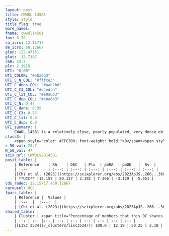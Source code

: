 ```yaml
---
layout: post
title: CWWDL 14581
style: style
title_flag: true
more_names: 
fname: cwwdl14581
fov: 0.79
ra_icrs: 12.15717
de_icrs: 50.12667
glon: 122.47151
glat: -12.7397
r50: 23.7
plx: 2.1919
UTI: "0.00"
UTI_COLOR: "#e0a6b3"
UTI_C_N_COL: "#fffce3"
UTI_C_dens_COL: "#aad2bd"
UTI_C_C3_COL: "#d4edca"
UTI_C_lit_COL: "#e0a6b3"
UTI_C_dup_COL: "#e0a6b3"
UTI_C_N: 0.47
UTI_C_dens: 0.95
UTI_C_C3: 0.75
UTI_C_lit: 0.0
UTI_C_dup: 0.0
UTI_summary: |
    CWWDL 14581 is a relatively close, poorly populated, very dense object of high C3 quality. It was recently reported in the literature.<br><br><span style="color: #99180f; font-weight: bold;">Warning: </span>This is very likely a duplicate object, which shares a large percentage of members with at least one previously reported entry.
class3: |
    <span style="color: #FFC300; font-weight: bold;">B</span><span style="color: green; font-weight: bold;">A</span>
r_50_val: 23.7
N_50_val: 47
scix_url: CWWDL%2014581
posit_table: |
    | Reference    | RA    | DEC   | Plx  | pmRA  | pmDE   |  Rv  |
    | :---         | :---: | :---: | :---: | :---: | :---: | :---: |
    |[Chi et al. (2023)](https://scixplorer.org/abs/2023ApJS..266...36C) | 12.22 | 49.999 | 2.185 | 7.405 | -3.107 | -9.829 |
    | **UCC** |12.157 | 50.127 | 2.192 | 7.366 | -3.129 | -5.551 | 
cds_radec: 12.15717,+50.12667
carousel: UCC
fpars_table: |
    | Reference |  Values |
    | :---  |  :---:  |
    | [Chi et al. (2023)](https://scixplorer.org/abs/2023ApJS..266...36C) | `logAge=6.95, Z=0.42` |
shared_table: |
    | Cluster | <span title="Percentage of members that this OC shares with the ones listed">%</span>   | RA   | DEC   | Plx   | pmRA  | pmDE  | Rv | UTI |
    | :-: | :-: |:-: | :-: | :-: | :-: | :-: | :-: | :-: |
    |[LISC 3534](/_clusters/lisc3534/)| 100.0 | 12.19 | 50.25 | 2.18 | 7.37 | -3.08 | -5.55 |0.77 |
---
```


